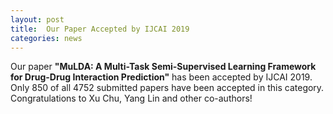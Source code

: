 ```yaml
---
layout: post
title:  Our Paper Accepted by IJCAI 2019
categories: news
---
```


Our paper **"MuLDA: A Multi-Task Semi-Supervised Learning Framework for Drug-Drug Interaction Prediction"** has been accepted by IJCAI 2019. Only 850 of all 4752 submitted papers have been accepted in this category. Congratulations to Xu Chu, Yang Lin and other co-authors!
